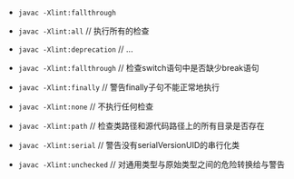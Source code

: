 - `javac -Xlint:fallthrough`

- `javac -Xlint:all` // 执行所有的检查

- `javac -Xlint:deprecation` // ...

- `javac -Xlint:fallthrough` // 检查switch语句中是否缺少break语句

- `javac -Xlint:finally` // 警告finally子句不能正常地执行

- `javac -Xlint:none` // 不执行任何检查

- `javac -Xlint:path` // 检查类路径和源代码路径上的所有目录是否存在

- `javac -Xlint:serial` // 警告没有serialVersionUID的串行化类

- `javac -Xlint:unchecked` // 对通用类型与原始类型之间的危险转换给与警告
